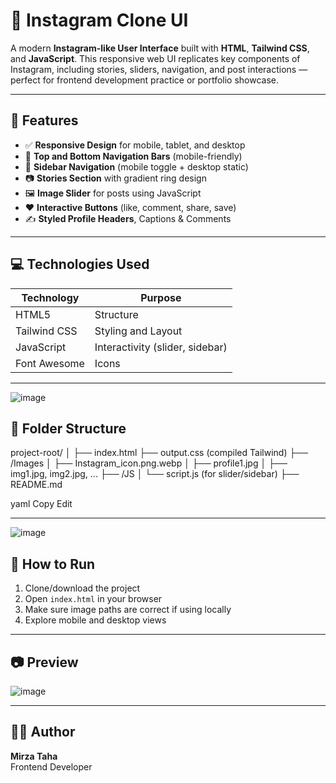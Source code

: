 # 📸 Instagram Clone UI

A modern **Instagram-like User Interface** built with **HTML**, **Tailwind CSS**, and **JavaScript**. This responsive web UI replicates key components of Instagram, including stories, sliders, navigation, and post interactions — perfect for frontend development practice or portfolio showcase.

---

## 🚀 Features

- ✅ **Responsive Design** for mobile, tablet, and desktop
- 🧭 **Top and Bottom Navigation Bars** (mobile-friendly)
- 📜 **Sidebar Navigation** (mobile toggle + desktop static)
- 📷 **Stories Section** with gradient ring design
- 🖼️ **Image Slider** for posts using JavaScript
- ❤️ **Interactive Buttons** (like, comment, share, save)
- ✍️ **Styled Profile Headers**, Captions & Comments

---

## 💻 Technologies Used

| Technology      | Purpose                          |
|-----------------|----------------------------------|
| HTML5           | Structure                        |
| Tailwind CSS    | Styling and Layout               |
| JavaScript      | Interactivity (slider, sidebar) |
| Font Awesome    | Icons                            |

---
![image](https://github.com/user-attachments/assets/1cfdb78f-9d4b-443d-a24e-f4e373968c7d)


## 📁 Folder Structure

project-root/
│
├── index.html
├── output.css (compiled Tailwind)
├── /Images
│ ├── Instagram_icon.png.webp
│ ├── profile1.jpg
│ ├── img1.jpg, img2.jpg, ...
├── /JS
│ └── script.js (for slider/sidebar)
├── README.md

yaml
Copy
Edit

---
![image](https://github.com/user-attachments/assets/ac6942d7-8045-4013-a404-e96beeaaee9c)

## 📝 How to Run

1. Clone/download the project
2. Open `index.html` in your browser
3. Make sure image paths are correct if using locally
4. Explore mobile and desktop views

---

## 📷 Preview

![image](https://github.com/user-attachments/assets/c700c298-c49e-4972-a93d-74ab26f6dbd8)



---

## 👨‍💻 Author

**Mirza Taha**  
Frontend Developer
